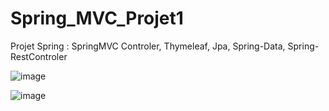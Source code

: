 # Spring_MVC_Projet1
Projet Spring : SpringMVC Controler, Thymeleaf, Jpa, Spring-Data, Spring-RestControler


![image](https://user-images.githubusercontent.com/39586770/205615054-1ab329ee-2271-41a1-b428-4667e9183ca7.png)




![image](https://user-images.githubusercontent.com/39586770/205615549-fed41918-c928-4523-bc19-6dcd343c3254.png)
